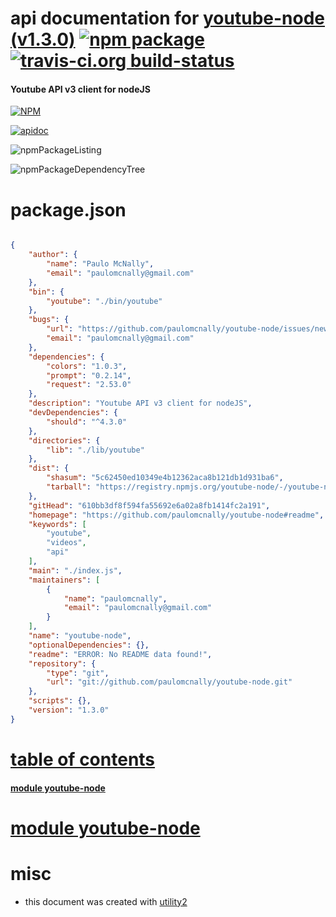 # api documentation for  [youtube-node (v1.3.0)](https://github.com/paulomcnally/youtube-node#readme)  [![npm package](https://img.shields.io/npm/v/npmdoc-youtube-node.svg?style=flat-square)](https://www.npmjs.org/package/npmdoc-youtube-node) [![travis-ci.org build-status](https://api.travis-ci.org/npmdoc/node-npmdoc-youtube-node.svg)](https://travis-ci.org/npmdoc/node-npmdoc-youtube-node)
#### Youtube API v3 client for nodeJS

[![NPM](https://nodei.co/npm/youtube-node.png?downloads=true)](https://www.npmjs.com/package/youtube-node)

[![apidoc](https://npmdoc.github.io/node-npmdoc-youtube-node/build/screenCapture.buildNpmdoc.browser._2Fhome_2Ftravis_2Fbuild_2Fnpmdoc_2Fnode-npmdoc-youtube-node_2Ftmp_2Fbuild_2Fapidoc.html.png)](https://npmdoc.github.io/node-npmdoc-youtube-node/build/apidoc.html)

![npmPackageListing](https://npmdoc.github.io/node-npmdoc-youtube-node/build/screenCapture.npmPackageListing.svg)

![npmPackageDependencyTree](https://npmdoc.github.io/node-npmdoc-youtube-node/build/screenCapture.npmPackageDependencyTree.svg)



# package.json

```json

{
    "author": {
        "name": "Paulo McNally",
        "email": "paulomcnally@gmail.com"
    },
    "bin": {
        "youtube": "./bin/youtube"
    },
    "bugs": {
        "url": "https://github.com/paulomcnally/youtube-node/issues/new",
        "email": "paulomcnally@gmail.com"
    },
    "dependencies": {
        "colors": "1.0.3",
        "prompt": "0.2.14",
        "request": "2.53.0"
    },
    "description": "Youtube API v3 client for nodeJS",
    "devDependencies": {
        "should": "^4.3.0"
    },
    "directories": {
        "lib": "./lib/youtube"
    },
    "dist": {
        "shasum": "5c62450ed10349e4b12362aca8b121db1d931ba6",
        "tarball": "https://registry.npmjs.org/youtube-node/-/youtube-node-1.3.0.tgz"
    },
    "gitHead": "610bb3df8f594fa55692e6a02a8fb1414fc2a191",
    "homepage": "https://github.com/paulomcnally/youtube-node#readme",
    "keywords": [
        "youtube",
        "videos",
        "api"
    ],
    "main": "./index.js",
    "maintainers": [
        {
            "name": "paulomcnally",
            "email": "paulomcnally@gmail.com"
        }
    ],
    "name": "youtube-node",
    "optionalDependencies": {},
    "readme": "ERROR: No README data found!",
    "repository": {
        "type": "git",
        "url": "git://github.com/paulomcnally/youtube-node.git"
    },
    "scripts": {},
    "version": "1.3.0"
}
```



# <a name="apidoc.tableOfContents"></a>[table of contents](#apidoc.tableOfContents)

#### [module youtube-node](#apidoc.module.youtube-node)



# <a name="apidoc.module.youtube-node"></a>[module youtube-node](#apidoc.module.youtube-node)



# misc
- this document was created with [utility2](https://github.com/kaizhu256/node-utility2)
